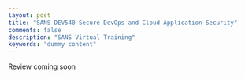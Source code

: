 ```yaml
---
layout: post
title: "SANS DEV540 Secure DevOps and Cloud Application Security"
comments: false
description: "SANS Virtual Training"
keywords: "dummy content"
---
```


Review coming soon
